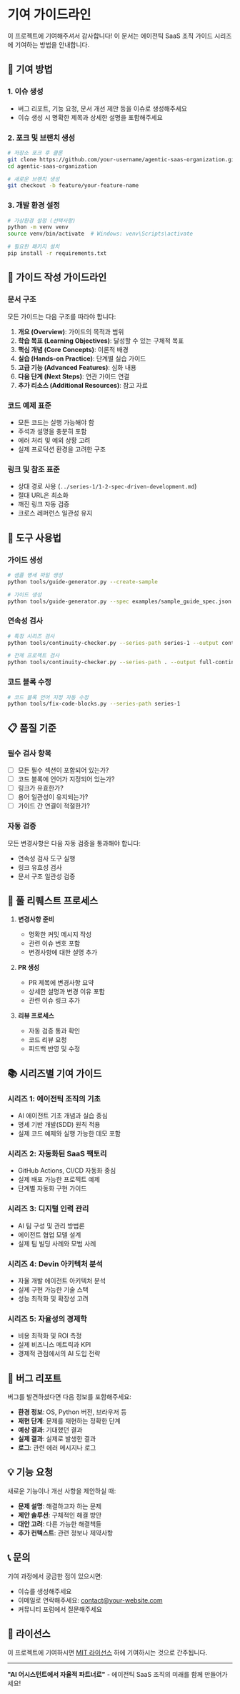 # 기여 가이드라인

이 프로젝트에 기여해주셔서 감사합니다! 이 문서는 에이전틱 SaaS 조직 가이드 시리즈에 기여하는 방법을 안내합니다.

## 🤝 기여 방법

### 1. 이슈 생성
- 버그 리포트, 기능 요청, 문서 개선 제안 등을 이슈로 생성해주세요
- 이슈 생성 시 명확한 제목과 상세한 설명을 포함해주세요

### 2. 포크 및 브랜치 생성
```bash
# 저장소 포크 후 클론
git clone https://github.com/your-username/agentic-saas-organization.git
cd agentic-saas-organization

# 새로운 브랜치 생성
git checkout -b feature/your-feature-name
```

### 3. 개발 환경 설정
```bash
# 가상환경 설정 (선택사항)
python -m venv venv
source venv/bin/activate  # Windows: venv\Scripts\activate

# 필요한 패키지 설치
pip install -r requirements.txt
```

## 📝 가이드 작성 가이드라인

### 문서 구조
모든 가이드는 다음 구조를 따라야 합니다:

1. **개요 (Overview)**: 가이드의 목적과 범위
2. **학습 목표 (Learning Objectives)**: 달성할 수 있는 구체적 목표
3. **핵심 개념 (Core Concepts)**: 이론적 배경
4. **실습 (Hands-on Practice)**: 단계별 실습 가이드
5. **고급 기능 (Advanced Features)**: 심화 내용
6. **다음 단계 (Next Steps)**: 연관 가이드 연결
7. **추가 리소스 (Additional Resources)**: 참고 자료

### 코드 예제 표준
- 모든 코드는 실행 가능해야 함
- 주석과 설명을 충분히 포함
- 에러 처리 및 예외 상황 고려
- 실제 프로덕션 환경을 고려한 구조

### 링크 및 참조 표준
- 상대 경로 사용 (`../series-1/1-2-spec-driven-development.md`)
- 절대 URL은 최소화
- 깨진 링크 자동 검증
- 크로스 레퍼런스 일관성 유지

## 🔧 도구 사용법

### 가이드 생성
```bash
# 샘플 명세 파일 생성
python tools/guide-generator.py --create-sample

# 가이드 생성
python tools/guide-generator.py --spec examples/sample_guide_spec.json --output my-guide.md
```

### 연속성 검사
```bash
# 특정 시리즈 검사
python tools/continuity-checker.py --series-path series-1 --output continuity-report.json

# 전체 프로젝트 검사
python tools/continuity-checker.py --series-path . --output full-continuity-report.json
```

### 코드 블록 수정
```bash
# 코드 블록 언어 지정 자동 수정
python tools/fix-code-blocks.py --series-path series-1
```

## 📋 품질 기준

### 필수 검사 항목
- [ ] 모든 필수 섹션이 포함되어 있는가?
- [ ] 코드 블록에 언어가 지정되어 있는가?
- [ ] 링크가 유효한가?
- [ ] 용어 일관성이 유지되는가?
- [ ] 가이드 간 연결이 적절한가?

### 자동 검증
모든 변경사항은 다음 자동 검증을 통과해야 합니다:
- 연속성 검사 도구 실행
- 링크 유효성 검사
- 문서 구조 일관성 검증

## 🚀 풀 리퀘스트 프로세스

1. **변경사항 준비**
   - 명확한 커밋 메시지 작성
   - 관련 이슈 번호 포함
   - 변경사항에 대한 설명 추가

2. **PR 생성**
   - PR 제목에 변경사항 요약
   - 상세한 설명과 변경 이유 포함
   - 관련 이슈 링크 추가

3. **리뷰 프로세스**
   - 자동 검증 통과 확인
   - 코드 리뷰 요청
   - 피드백 반영 및 수정

## 📚 시리즈별 기여 가이드

### 시리즈 1: 에이전틱 조직의 기초
- AI 에이전트 기초 개념과 실습 중심
- 명세 기반 개발(SDD) 원칙 적용
- 실제 코드 예제와 실행 가능한 데모 포함

### 시리즈 2: 자동화된 SaaS 팩토리
- GitHub Actions, CI/CD 자동화 중심
- 실제 배포 가능한 프로젝트 예제
- 단계별 자동화 구현 가이드

### 시리즈 3: 디지털 인력 관리
- AI 팀 구성 및 관리 방법론
- 에이전트 협업 모델 설계
- 실제 팀 빌딩 사례와 모범 사례

### 시리즈 4: Devin 아키텍처 분석
- 자율 개발 에이전트 아키텍처 분석
- 실제 구현 가능한 기술 스택
- 성능 최적화 및 확장성 고려

### 시리즈 5: 자율성의 경제학
- 비용 최적화 및 ROI 측정
- 실제 비즈니스 메트릭과 KPI
- 경제적 관점에서의 AI 도입 전략

## 🐛 버그 리포트

버그를 발견하셨다면 다음 정보를 포함해주세요:

- **환경 정보**: OS, Python 버전, 브라우저 등
- **재현 단계**: 문제를 재현하는 정확한 단계
- **예상 결과**: 기대했던 결과
- **실제 결과**: 실제로 발생한 결과
- **로그**: 관련 에러 메시지나 로그

## 💡 기능 요청

새로운 기능이나 개선 사항을 제안하실 때:

- **문제 설명**: 해결하고자 하는 문제
- **제안 솔루션**: 구체적인 해결 방안
- **대안 고려**: 다른 가능한 해결책들
- **추가 컨텍스트**: 관련 정보나 제약사항

## 📞 문의

기여 과정에서 궁금한 점이 있으시면:

- 이슈를 생성해주세요
- 이메일로 연락해주세요: contact@your-website.com
- 커뮤니티 포럼에서 질문해주세요

## 📄 라이선스

이 프로젝트에 기여하시면 [MIT 라이선스](LICENSE) 하에 기여하시는 것으로 간주됩니다.

---

**"AI 어시스턴트에서 자율적 파트너로"** - 에이전틱 SaaS 조직의 미래를 함께 만들어가세요!